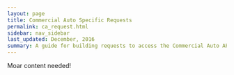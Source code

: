 ```yaml
---
layout: page
title: Commercial Auto Specific Requests
permalink: ca_request.html
sidebar: nav_sidebar
last_updated: December, 2016
summary: A guide for building requests to access the Commercial Auto API
---
```


Moar content needed!